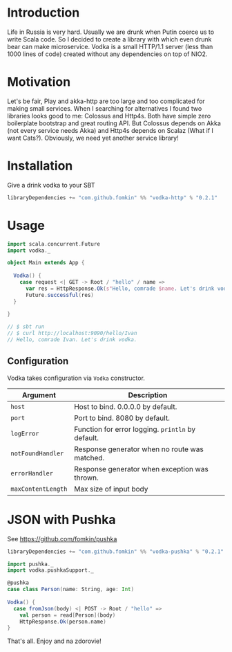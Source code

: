 # Introduction

Life in Russia is very hard. Usually we are drunk when Putin coerce us to write Scala code. So I decided to create a library with which even drunk bear can make microservice. Vodka is a small HTTP/1.1 server (less than 1000 lines of code) created without any dependencies on top of NIO2.

# Motivation

Let's be fair, Play and akka-http are too large and too complicated for making small services. When I searching for alternatives I found two libraries looks good to me: Colossus and Http4s. Both have simple zero boilerplate bootstrap and great routing API. But Colossus depends on Akka (not every service needs Akka) and Http4s depends on Scalaz (What if I want Cats?). Obviously, we need yet another service library!

# Installation

Give a drink vodka to your SBT

```scala
libraryDependencies += "com.github.fomkin" %% "vodka-http" % "0.2.1"
```

# Usage

```scala
import scala.concurrent.Future
import vodka._

object Main extends App {
  
  Vodka() {
    case request <| GET -> Root / "hello" / name =>
      var res = HttpResponse.Ok(s"Hello, comrade $name. Let's drink vodka.")
      Future.successful(res)
  }
  
}

// $ sbt run
// $ curl http://localhost:9090/hello/Ivan
// Hello, comrade Ivan. Let's drink vodka.
```

## Configuration

Vodka takes configuration via `Vodka` constructor.

| Argument           | Description                                        |
|--------------------|----------------------------------------------------|
| `host`             |  Host to bind. 0.0.0.0 by default.                 |
| `port`             | Port to bind. 8080 by default.                     |
| `logError`         | Function for error logging. `println` by default.  |
| `notFoundHandler`  | Response generator when no route was matched.      |
| `errorHandler`     | Response generator when exception was thrown.      |
| `maxContentLength` | Max size of input body                             |

# JSON with Pushka

See https://github.com/fomkin/pushka

```scala
libraryDependencies += "com.github.fomkin" %% "vodka-pushka" % "0.2.1"
```

```scala
import pushka._
import vodka.pushkaSupport._

@pushka
case class Person(name: String, age: Int)
 
Vodka() {
  case fromJson(body) <| POST -> Root / "hello" =>
    val person = read[Person](body)
    HttpResponse.Ok(person.name)
}
```

That's all. Enjoy and na zdorovie!
